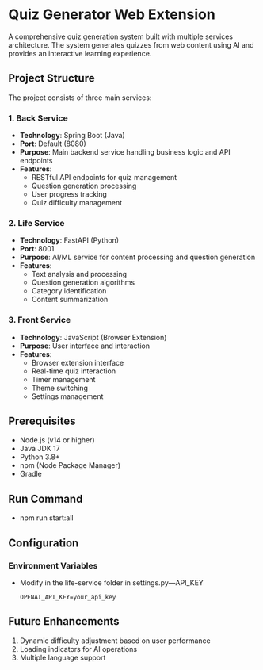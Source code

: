 # Quiz Generator Web Extension

A comprehensive quiz generation system built with multiple services architecture. The system generates quizzes from web content using AI and provides an interactive learning experience.

## Project Structure

The project consists of three main services:

### 1. Back Service
- **Technology**: Spring Boot (Java)
- **Port**: Default (8080)
- **Purpose**: Main backend service handling business logic and API endpoints
- **Features**:
  - RESTful API endpoints for quiz management
  - Question generation processing
  - User progress tracking
  - Quiz difficulty management

### 2. Life Service
- **Technology**: FastAPI (Python)
- **Port**: 8001
- **Purpose**: AI/ML service for content processing and question generation
- **Features**:
  - Text analysis and processing
  - Question generation algorithms
  - Category identification
  - Content summarization

### 3. Front Service
- **Technology**: JavaScript (Browser Extension)
- **Purpose**: User interface and interaction
- **Features**:
  - Browser extension interface
  - Real-time quiz interaction
  - Timer management
  - Theme switching
  - Settings management

## Prerequisites

- Node.js (v14 or higher)
- Java JDK 17
- Python 3.8+
- npm (Node Package Manager)
- Gradle

## Run Command
- npm run start:all

## Configuration

### Environment Variables
- Modify in the life-service folder in settings.py—API_KEY 
  ```
  OPENAI_API_KEY=your_api_key
  ```

## Future Enhancements

1. Dynamic difficulty adjustment based on user performance
2. Loading indicators for AI operations
3. Multiple language support




